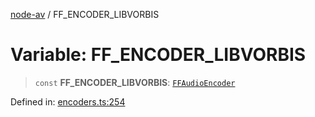 [node-av](../globals.md) / FF\_ENCODER\_LIBVORBIS

# Variable: FF\_ENCODER\_LIBVORBIS

> `const` **FF\_ENCODER\_LIBVORBIS**: [`FFAudioEncoder`](../type-aliases/FFAudioEncoder.md)

Defined in: [encoders.ts:254](https://github.com/seydx/av/blob/f8631fc881b394300b1479f511d55cf1c370a87f/src/constants/encoders.ts#L254)

